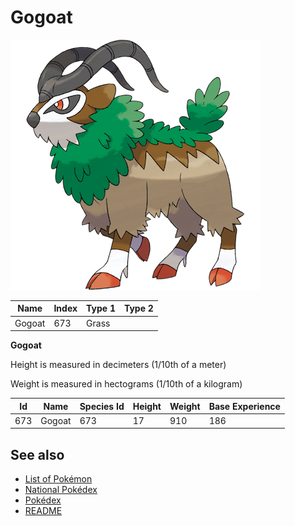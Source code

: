 # Gogoat


![Gogoat](images/673.png)

| **Name** | **Index** | **Type 1** | **Type 2** |
|----|----|----|----|
| Gogoat | 673 | Grass  |  |

**Gogoat** 


Height is measured in decimeters (1/10th of a meter)

Weight is measured in hectograms (1/10th of a kilogram)

| **Id** | **Name** | **Species Id** | **Height** | **Weight** | **Base Experience** |
|--------|----------|----------------|------------|------------|---------------------|
| 673 | Gogoat | 673 | 17 | 910 | 186 |


## See also

- [List of Pokémon](../pokemon.md)
- [National Pokédex](../national_pokedex.md)
- [Pokédex](../pokedex.md)
- [README](../README.md)
